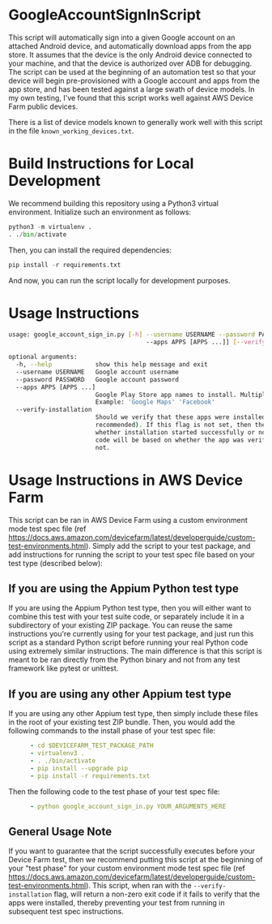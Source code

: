 # GoogleAccountSignInScript
This script will automatically sign into a given Google account on an attached Android device, and automatically download apps from the app store. It assumes that the device is the only Android device connected to your machine, and that the device is authorized over ADB for debugging. The script can be used at the beginning of an automation test so that your device will begin pre-provisioned with a Google account and apps from the app store, and has been tested against a large swath of device models. In my own testing, I've found that this script works well against AWS Device Farm public devices.  

There is a list of device models known to generally work well with this script in the file `known_working_devices.txt`.

# Build Instructions for Local Development
We recommend building this repository using a Python3 virtual environment. Initialize such an environment as follows:

```python
python3 -m virtualenv .
. ./bin/activate
```

Then, you can install the required dependencies:
```python
pip install -r requirements.txt
```

And now, you can run the script locally for development purposes.

# Usage Instructions

```bash
usage: google_account_sign_in.py [-h] --username USERNAME --password PASSWORD
                                      --apps APPS [APPS ...]] [--verify-installation]

optional arguments:
  -h, --help            show this help message and exit
  --username USERNAME   Google account username
  --password PASSWORD   Google account password
  --apps APPS [APPS ...]
                        Google Play Store app names to install. Multiple arguments allowed.
                        Example: 'Google Maps' 'Facebook'
  --verify-installation
                        Should we verify that these apps were installed successfully? (strongly
                        recommended). If this flag is not set, then the exit code will be based on
                        whether installation started successfully or not, but if set, then the exit
                        code will be based on whether the app was verified to open successfully or
                        not.
```

# Usage Instructions in AWS Device Farm

This script can be ran in AWS Device Farm using a custom environment mode test spec file (ref https://docs.aws.amazon.com/devicefarm/latest/developerguide/custom-test-environments.html). Simply add the script to your test package, and add instructions for running the script to your test spec file based on your test type (described below):

## If you are using the Appium Python test type
If you are using the Appium Python test type, then you will either want to combine this test with your test suite code, or separately include it in a subdirectory of your existing ZIP package. You can reuse the same instructions you're currently using for your test package, and just run this script as a standard Python script before running your real Python code using extremely similar instructions. The main difference is that this script is meant to be ran directly from the Python binary and not from any test framework like pytest or unittest.

## If you are using any other Appium test type
If you are using any other Appium test type, then simply include these files in the root of your existing test ZIP bundle. Then, you would add the following commands to the install phase of your test spec file:

```yaml
      - cd $DEVICEFARM_TEST_PACKAGE_PATH
      - virtualenv3 .
      - . ./bin/activate
      - pip install --upgrade pip
      - pip install -r requirements.txt
```
Then the following code to the test phase of your test spec file:

```yaml
      - python google_account_sign_in.py YOUR_ARGUMENTS_HERE
```

## General Usage Note

If you want to guarantee that the script successfully executes before your Device Farm test, then we recommend putting this script at the beginning of your "test phase" for your custom environment mode test spec file (ref https://docs.aws.amazon.com/devicefarm/latest/developerguide/custom-test-environments.html). This script, when ran with the `--verify-installation` flag, will return a non-zero exit code if it fails to verify that the apps were installed, thereby preventing your test from running in subsequent test spec instructions.